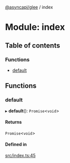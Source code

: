 [@asyncapi/glee](../README.md) / index

# Module: index

## Table of contents

### Functions

- [default](index.md#default)

## Functions

### default

▸ **default**(): `Promise`<`void`\>

#### Returns

`Promise`<`void`\>

#### Defined in

[src/index.ts:45](https://github.com/asyncapi/glee/blob/80679df/src/index.ts#L45)
